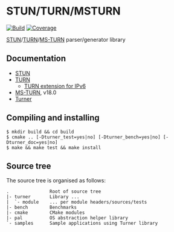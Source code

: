 # STUN/TURN/MSTURN

[STUN]: https://tools.ietf.org/html/rfc8489
[TURN]: https://tools.ietf.org/html/rfc8656
[MS-TURN]: https://docs.microsoft.com/en-us/openspecs/office_protocols/ms-turn
[Turner]: http://turner.alt.ee

[![Build](https://github.com/svens/turner/workflows/Build/badge.svg)](https://github.com/svens/turner/actions?query=workflow:Build)
[![Coverage](https://coveralls.io/repos/github/svens/turner/badge.svg)](https://coveralls.io/github/svens/turner)

[STUN]/[TURN]/[MS-TURN] parser/generator library


## Documentation

  * [STUN]
  * [TURN]
    - [TURN extension for IPv6](https://tools.ietf.org/html/rfc6156)
  * [MS-TURN], v18.0
  * [Turner]


## Compiling and installing

    $ mkdir build && cd build
    $ cmake .. [-Dturner_test=yes|no] [-Dturner_bench=yes|no] [-Dturner_doc=yes|no]
    $ make && make test && make install


## Source tree

The source tree is organised as follows:

    .               Root of source tree
    |- turner       Library ...
    |  `- module    ... per module headers/sources/tests
    |- bench        Benchmarks
    |- cmake        CMake modules
    |- pal          OS abstraction helper library
    `- samples      Sample applications using Turner library
